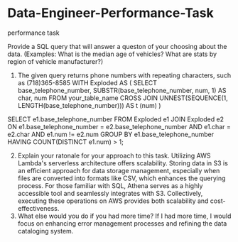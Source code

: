 # Data-Engineer-Performance-Task
performance task

Provide a SQL query that will answer a queston of your choosing about the data. (Examples: What is the median
age of vehicles? What are stats by region of vehicle manufacturer?)
1. The given query returns phone numbers with repeating characters, such as (718)365-8585
WITH Exploded AS (
    SELECT
        base_telephone_number,
        SUBSTR(base_telephone_number, num, 1) AS char,
        num
    FROM
        your_table_name
    CROSS JOIN UNNEST(SEQUENCE(1, LENGTH(base_telephone_number))) AS t (num)
)

SELECT
    e1.base_telephone_number
FROM
    Exploded e1
JOIN
    Exploded e2
ON
    e1.base_telephone_number = e2.base_telephone_number
    AND e1.char = e2.char
    AND e1.num != e2.num
GROUP BY
    e1.base_telephone_number
HAVING
    COUNT(DISTINCT e1.num) > 1;

  

2. Explain your ratonale for your approach to this task.
   Utilizing AWS Lambda's serverless architecture offers scalability. Storing data in S3 is an efficient approach for data storage management,
   especially when files are converted into formats like CSV, which enhances the querying process. For those familiar with SQL, Athena serves as a highly
   accessible tool and seamlessly integrates with S3. Collectively, executing these operations on AWS provides both scalability and cost-effectiveness.
4. What else would you do if you had more time?
    If I had more time, I would focus on enhancing error management processes and refining the data cataloging system.
